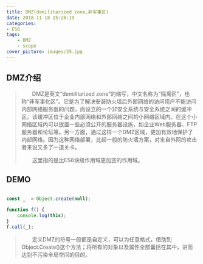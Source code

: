 ```yaml
---
title: DMZ(demilitarized zone,非军事区)
date: 2018-11-18 15:26:19
categories:
- ES6
tags:
    - DMZ
    - scope
cover_picture: images/JS.jpg
---
```


## DMZ介绍

> &emsp;&emsp;DMZ是英文“demilitarized zone”的缩写，中文名称为“隔离区”，也称“非军事化区”。它是为了解决安装防火墙后外部网络的访问用户不能访问内部网络服务器的问题，而设立的一个非安全系统与安全系统之间的缓冲区。该缓冲区位于企业内部网络和外部网络之间的小网络区域内。在这个小网络区域内可以放置一些必须公开的服务器设施，如企业Web服务器、FTP服务器和论坛等。另一方面，通过这样一个DMZ区域，更加有效地保护了内部网络。因为这种网络部署，比起一般的防火墙方案，对来自外网的攻击者来说又多了一道关卡。
>
>&emsp;&emsp;这里指的是比ES6块级作用域更加空的作用域。

## DEMO

```javascript

const _  = Object.create(null);

function f() {
    console.log(this);
}
f.call(_);
```

>&emsp;&emsp;定义DMZ的符号一般都是自定义，可以为任意格式，借助到Object.Create()这个方法；将所有的对象以及属性全部囊括在其中，进而达到不污染全局空间的目的。